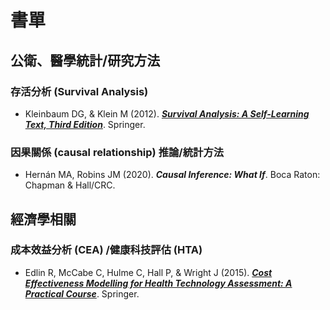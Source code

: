 # 書單

## 公衛、醫學統計/研究方法
### 存活分析 (Survival Analysis)
- Kleinbaum DG, & Klein M (2012). ***[Survival Analysis: A Self-Learning Text, Third Edition](book/Survival%20Analysis%20-%20A%20Self-learning%20Text%2C%203E/Survival%20Analysis%20-%20A%20Self-learning%20Text%2C%203E%20%5B頁數修正%5D.pdf)***. Springer.

### 因果關係 (causal relationship) 推論/統計方法
- Hernán MA, Robins JM (2020). ***Causal Inference: What If***. Boca Raton: Chapman & Hall/CRC.

## 經濟學相關
### 成本效益分析 (CEA) /健康科技評估 (HTA)
- Edlin R, McCabe C, Hulme C, Hall P, & Wright J (2015). ***[Cost Effectiveness Modelling for Health Technology Assessment: A Practical Course](book/Cost%20Effectiveness%20Modelling%20for%20Health%20Technology%20Assessment%20-%20A%20Practical%20Course/Cost%20Effectiveness%20Modelling%20for%20Health%20Technology%20Assessment.pdf)***. Springer.
